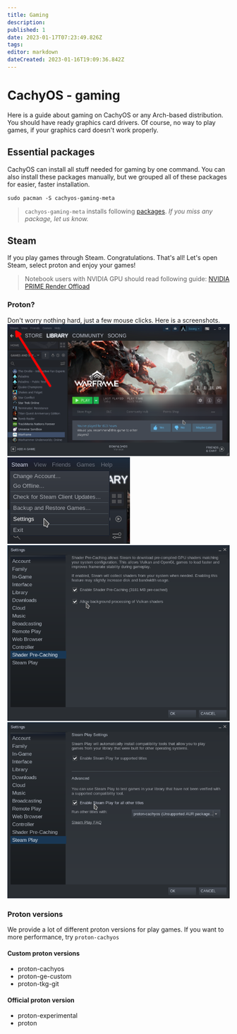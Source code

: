 ```yaml
---
title: Gaming
description: 
published: 1
date: 2023-01-17T07:23:49.826Z
tags: 
editor: markdown
dateCreated: 2023-01-16T19:09:36.842Z
---
```


# CachyOS - gaming
Here is a guide about gaming on CachyOS or any Arch-based distribution.  
You should have ready graphics card drivers. Of course, no way to play games, if your graphics card doesn't work properly.

## Essential packages
CachyOS can install all stuff needed for gaming by one command. You can also install these packages manually, but we grouped all of these packages for easier, faster installation.  
```
sudo pacman -S cachyos-gaming-meta
```
> `cachyos-gaming-meta` installs following [packages](https://github.com/CachyOS/CachyOS-PKGBUILDS/blob/master/cachyos-gaming-meta/PKGBUILD). *If you miss any package, let us know.*

## Steam
If you play games through Steam. Congratulations. That's all! Let's open Steam, select proton and enjoy your games!
> Notebook users with NVIDIA GPU should read following guide: [NVIDIA PRIME Render Offload](https://wiki.cachyos.org/en/notebooks)

### Proton?
Don't worry nothing hard, just a few mouse clicks. Here is a screenshots.
![screenshot_20230116_212054.png](/screenshot_20230116_212054.png)
![screenshot_20230116_212256.png](/screenshot_20230116_212256.png)
![screenshot_20230116_212402.png](/screenshot_20230116_212402.png)
![screenshot_20230116_212343.png](/screenshot_20230116_212343.png)

### Proton versions
We provide a lot of different proton versions for play games. If you want to more performance, try `proton-cachyos`


#### Custom proton versions
- proton-cachyos
- proton-ge-custom
- proton-tkg-git

#### Official proton version
- proton-experimental
- proton


